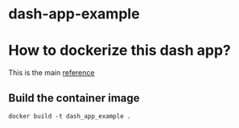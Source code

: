 # dash-app-example


# How to dockerize this dash app? 
This is the main [reference](https://towardsdatascience.com/dockerize-your-dash-app-1e155dd1cea3)

## Build the container image
```
docker build -t dash_app_example .
```
